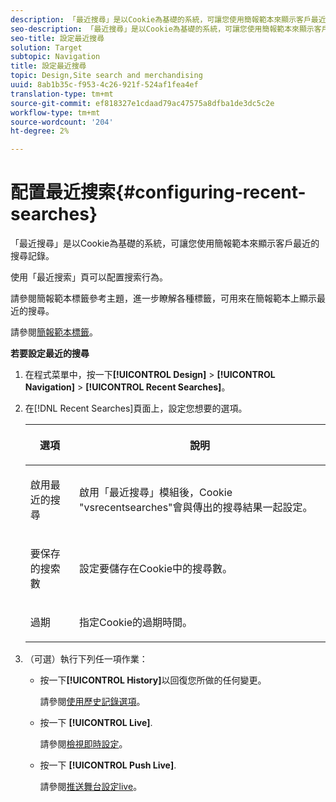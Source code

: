 ```yaml
---
description: 「最近搜尋」是以Cookie為基礎的系統，可讓您使用簡報範本來顯示客戶最近的搜尋記錄。
seo-description: 「最近搜尋」是以Cookie為基礎的系統，可讓您使用簡報範本來顯示客戶最近的搜尋記錄。
seo-title: 設定最近搜尋
solution: Target
subtopic: Navigation
title: 設定最近搜尋
topic: Design,Site search and merchandising
uuid: 8ab1b35c-f953-4c26-921f-524af1fea4ef
translation-type: tm+mt
source-git-commit: ef818327e1cdaad79ac47575a8dfba1de3dc5c2e
workflow-type: tm+mt
source-wordcount: '204'
ht-degree: 2%

---
```



# 配置最近搜索{#configuring-recent-searches}

「最近搜尋」是以Cookie為基礎的系統，可讓您使用簡報範本來顯示客戶最近的搜尋記錄。

使用「最近搜索」頁可以配置搜索行為。

請參閱簡報範本標籤參考主題，進一步瞭解各種標籤，可用來在簡報範本上顯示最近的搜尋。

請參閱[簡報範本標籤](../c-appendices/c-templates.md#reference_F1BBF616BCEC4AD7B2548ECD3CA74C64)。

**若要設定最近的搜尋**

1. 在程式菜單中，按一下&#x200B;**[!UICONTROL Design]** > **[!UICONTROL Navigation]** > **[!UICONTROL Recent Searches]**。
1. 在[!DNL Recent Searches]頁面上，設定您想要的選項。

   <!-- 
   
   r_recent_searches_options.xml
   
   -->

   <table> 
    <thead> 
      <tr> 
      <th colname="col1" class="entry"> <p>選項 </p> </th> 
      <th colname="col2" class="entry"> <p>說明 </p> </th> 
      </tr> 
    </thead>
    <tbody> 
      <tr> 
      <td colname="col1"> <p>啟用最近的搜尋 </p> </td> 
      <td colname="col2"> <p> 啟用「最近搜尋」模組後，Cookie "vsrecentsearches"會與傳出的搜尋結果一起設定。 </p> </td> 
      </tr> 
      <tr> 
      <td colname="col1"> <p>要保存的搜索數 </p> </td> 
      <td colname="col2"> <p>設定要儲存在Cookie中的搜尋數。 </p> </td> 
      </tr> 
      <tr> 
      <td colname="col1"> <p>過期 </p> </td> 
      <td colname="col2"> <p>指定Cookie的過期時間。 </p> </td> 
      </tr> 
    </tbody> 
    </table>

1. （可選）執行下列任一項作業：

   * 按一下&#x200B;**[!UICONTROL History]**&#x200B;以回復您所做的任何變更。

      請參閱[使用歷史記錄選項](../t-using-the-history-option.md#task_70DD3F87A67242BBBD2CB27156F43002)。

   * 按一下 **[!UICONTROL Live]**.

      請參閱[檢視即時設定](../c-about-staging.md#task_401A0EBDB5DB4D4CA933CBA7BECDC10F)。

   * 按一下 **[!UICONTROL Push Live]**.

      請參閱[推送舞台設定live](../c-about-staging.md#task_44306783B4C0408AAA58B471DAF2D9A4)。

